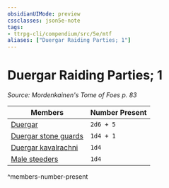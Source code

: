 ```yaml
---
obsidianUIMode: preview
cssclasses: json5e-note
tags:
- ttrpg-cli/compendium/src/5e/mtf
aliases: ["Duergar Raiding Parties; 1"]
---
```

# Duergar Raiding Parties; 1
*Source: Mordenkainen's Tome of Foes p. 83* 

| Members | Number Present |
|---------|----------------|
| [Duergar](duergar.md) | `2d6 + 5` |
| [Duergar stone guards](duergar-stone-guard-mpmm.md) | `1d4 + 1` |
| [Duergar kavalrachni](duergar-kavalrachni-mpmm.md) | `1d4` |
| [Male steeders](male-steeder-mpmm.md) | `1d4` |
^members-number-present